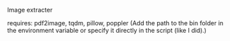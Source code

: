 Image extracter

requires:
pdf2image, tqdm, pillow, poppler (Add the path to the bin folder in the environment variable or specify it directly in the script (like I did).)
